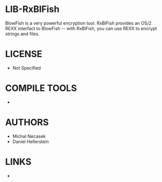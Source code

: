# LIB-RxBlFish
BlowFish is a very powerful encryption tool.  RxBlFish provides an OS/2 REXX interfact to BlowFish -- with RxBlFish, you can use REXX to encrypt strings and files.

LICENSE
===============
* Not Specified

COMPILE TOOLS
===============
* 
 
AUTHORS
===============
* Michal Necasek
* Daniel Hellerstein

LINKS
===============
* 
